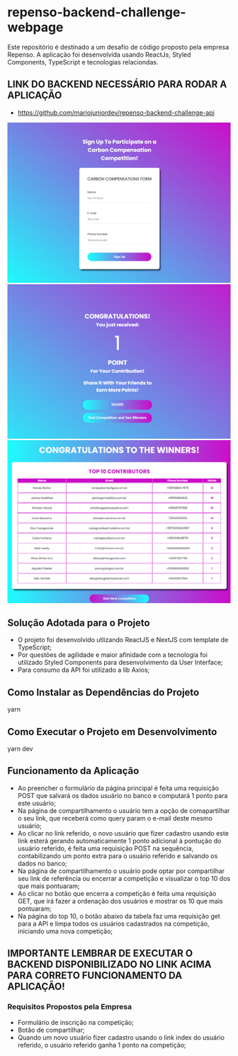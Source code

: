 <h1>repenso-backend-challenge-webpage</h1>

Este repositório é destinado a um desafio de código proposto pela empresa Repenso. A aplicação foi desenvolvida usando ReactJs, Styled Components, TypeScript e tecnologias relaciondas.

<h2>LINK DO BACKEND NECESSÁRIO PARA RODAR A APLICAÇÃO</h2>

- https://github.com/mariojuniordev/repenso-backend-challenge-api

<img src="public/images/home.png"/>
<img src="public/images/sharepage.png"/>
<img src="public/images/top10p.png"/>

<h2>Solução Adotada para o Projeto</h2>

- O projeto foi desenvolvido utlizando ReactJS e NextJS com template de TypeScript;
- Por questões de agilidade e maior afinidade com a tecnologia foi utilizado Styled Components para desenvolvimento da User Interface;
- Para consumo da API foi utilizado a lib Axios;

<h2>Como Instalar as Dependências do Projeto</h2>

yarn

<h2>Como Executar o Projeto em Desenvolvimento</h2>

yarn dev

<h2>Funcionamento da Aplicação</h2>

- Ao preencher o formulário da página principal é feita uma requisição POST que salvará os dados usuário no banco e computará 1 ponto para este usuário;
- Na página de compartilhamento o usuário tem a opção de comapartilhar o seu link, que receberá como query param o e-mail deste mesmo usuário;
- Ao clicar no link referido, o novo usuário que fizer cadastro usando este link esterá gerando automaticamente 1 ponto adicional à pontução do usuário referido, é feita uma requisição POST na sequência, contabilizando um ponto extra para o usuário referido e salvando os dados no banco;
- Na página de compartilhamento o usuário pode optar por compartilhar seu link de referência ou encerrar a competição e visualizar o top 10 dos que mais pontuaram;
- Ao clicar no botão que encerra a competição é feita uma requisição GET, que irá fazer a ordenação dos usuários e mostrar os 10 que mais pontuaram;
- Na página do top 10, o botão abaixo da tabela faz uma requisição get para a API e limpa todos os usuários cadastrados na competição, iniciando uma nova competição;

<h2>IMPORTANTE LEMBRAR DE EXECUTAR O BACKEND DISPONIBILIZADO NO LINK ACIMA PARA CORRETO FUNCIONAMENTO DA APLICAÇÃO!</h2>

<h3>Requisitos Propostos pela Empresa</h3>

- Formulário de inscrição na competição;
- Botão de compartilhar;
- Quando um novo usuário fizer cadastro usando o link index do usuário referido, o usuário referido ganha 1 ponto na competição;  

